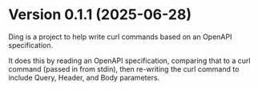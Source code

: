 # Version 0.1.1 (2025-06-28)

Ding is a project to help write curl commands based on an OpenAPI specification.

It does this by reading an OpenAPI specification, comparing that to a curl command (passed in from stdin), then re-writing the curl command to include Query, Header, and Body parameters.
